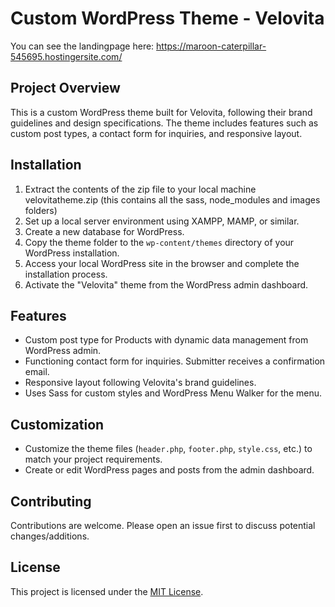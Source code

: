 # Custom WordPress Theme - Velovita
You can see the landingpage here: https://maroon-caterpillar-545695.hostingersite.com/


## Project Overview
This is a custom WordPress theme built for Velovita, following their brand guidelines and design specifications. The theme includes features such as custom post types, a contact form for inquiries, and responsive layout.

## Installation
1. Extract the contents of the zip file to your local machine velovitatheme.zip (this contains all the sass, node_modules and images folders)
2. Set up a local server environment using XAMPP, MAMP, or similar.
3. Create a new database for WordPress.
4. Copy the theme folder to the `wp-content/themes` directory of your WordPress installation.
5. Access your local WordPress site in the browser and complete the installation process.
6. Activate the "Velovita" theme from the WordPress admin dashboard.

## Features
- Custom post type for Products with dynamic data management from WordPress admin.
- Functioning contact form for inquiries. Submitter receives a confirmation email.
- Responsive layout following Velovita's brand guidelines.
- Uses Sass for custom styles and WordPress Menu Walker for the menu.

## Customization
- Customize the theme files (`header.php`, `footer.php`, `style.css`, etc.) to match your project requirements.
- Create or edit WordPress pages and posts from the admin dashboard.

## Contributing
Contributions are welcome. Please open an issue first to discuss potential changes/additions.

## License
This project is licensed under the [MIT License](https://opensource.org/licenses/MIT).
